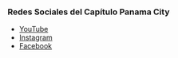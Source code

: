 <!--### Chapter Information
* Chapter Region

### Social Links
* [Meetup]()
* [Social Link](#)-->
### Redes Sociales del Capítulo Panama City
* [YouTube](#)
* [Instagram](#)
* [Facebook](#)


